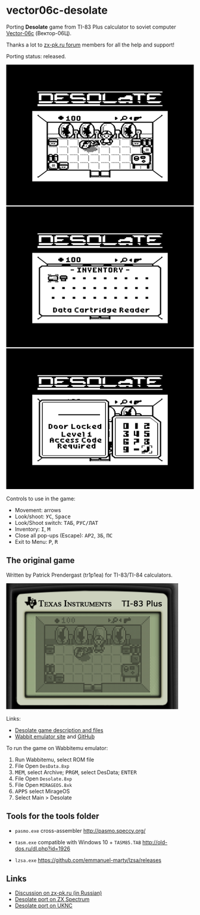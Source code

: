 # vector06c-desolate
Porting **Desolate** game from TI-83 Plus calculator to soviet computer [Vector-06c](https://en.wikipedia.org/wiki/Vector-06C) (Вектор-06Ц).

Thanks a lot to [zx-pk.ru forum](https://zx-pk.ru/forums/55-vektor.html) members for all the help and support!

Porting status: released.

![](screenshot/port-room1.png) ![](screenshot/port-inventory.png) ![](screenshot/port-doorlock.png)

Controls to use in the game:
 - Movement: arrows
 - Look/shoot: <kbd>УС</kbd>, <kbd>Space</kbd>
 - Look/Shoot switch: <kbd>ТАБ</kbd>, <kbd>РУС/ЛАТ</kbd>
 - Inventory: <kbd>I</kbd>, <kbd>M</kbd>
 - Close all pop-ups (Escape): <kbd>АР2</kbd>, <kbd>ЗБ</kbd>, <kbd>ПС</kbd>
 - Exit to Menu: <kbd>P</kbd>, <kbd>R</kbd>


## The original game

Written by Patrick Prendergast (tr1p1ea) for TI-83/TI-84 calculators.

![](screenshot/original-room1.png)

Links:
 - [Desolate game description and files](https://www.ticalc.org/archives/files/fileinfo/348/34879.html)
 - [Wabbit emulator site](http://wabbitemu.org/) and [GitHub](https://github.com/sputt/wabbitemu)

To run the game on Wabbitemu emulator:
 1. Run Wabbitemu, select ROM file
 2. File Open `DesData.8xp`
 3. <kbd>MEM</kbd>, select Archive; <kbd>PRGM</kbd>, select DesData; <kbd>ENTER</kbd>
 4. File Open `Desolate.8xp`
 5. File Open `MIRAGEOS.8xk`
 6. <kbd>APPS</kbd> select MirageOS
 7. Select Main > Desolate


## Tools for the tools folder

 - `pasmo.exe` cross-assembler
   http://pasmo.speccy.org/

 - `tasm.exe` compatible with Windows 10 + `TASM85.TAB`
   http://old-dos.ru/dl.php?id=1926

 - `lzsa.exe`
   https://github.com/emmanuel-marty/lzsa/releases


## Links

 - [Discussion on zx-pk.ru (in Russian)](https://zx-pk.ru/threads/32499-sovremennaya-razrabotka-pod-vektor.html)
 - [Desolate port on ZX Spectrum](https://github.com/nzeemin/spectrum-desolate)
 - [Desolate port on UKNC](https://github.com/nzeemin/uknc-desolate)

